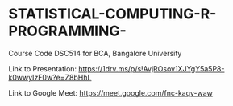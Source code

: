 # STATISTICAL-COMPUTING-R-PROGRAMMING-
Course Code DSC514 for BCA, Bangalore University 

Link to Presentation: https://1drv.ms/p/s!AvjROsov1XJYgY5a5P8-k0wwyIzF0w?e=Z8bHhL


Link to Google Meet: https://meet.google.com/fnc-kaqv-waw
 
